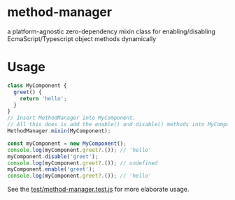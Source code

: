 # method-manager

a platform-agnostic zero-dependency mixin class for enabling/disabling EcmaScript/Typescript object methods dynamically

# Usage

```javascript
class MyComponent {
  greet() {
    return 'hello';
  }
}
// Insert MethodManager into MyComponent.
// All this does is add the enable() and disable() methods into MyComponent.prototype.
MethodManager.mixin(MyComponent);

const myComponent = new MyComponent();
console.log(myComponent.greet?.()); // 'hello'
myComponent.disable('greet');
console.log(myComponent.greet?.()); // undefined
myComponent.enable('greet');
console.log(myComponent.greet?.()); // 'hello'
```
See the [test/method-manager.test.js](test/method-manager.test.js) for more elaborate usage.
